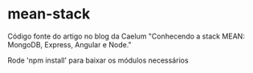 mean-stack
==========

Código fonte do artigo no blog da Caelum "Conhecendo a stack MEAN: MongoDB, Express, Angular e Node."

Rode 'npm install' para baixar os módulos necessários
